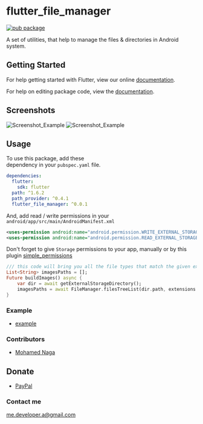 # flutter_file_manager

[![pub package](https://img.shields.io/pub/v/image_picker.svg)](https://pub.dartlang.org/packages/flutter_file_manager)

A set of utilities, that help to manage the files & directories in Android system.


## Getting Started

For help getting started with Flutter, view our online [documentation](https://flutter.io/).

For help on editing package code, view the [documentation](https://flutter.io/developing-packages/).

## Screenshots
![Screenshot_Example](https://github.com/Eagle6789/flutter_file_manager/blob/master/screenshots/ss3.png?raw=true)
![Screenshot_Example](https://github.com/Eagle6789/flutter_file_manager/blob/master/screenshots/ss5.png?raw=true)



## Usage

To use this package, add these  
dependency in your `pubspec.yaml`  file.

```yaml
dependencies:
  flutter:
    sdk: flutter
  path: ^1.6.2
  path_provider: ^0.4.1
  flutter_file_manager: ^0.0.1
```
And, add read / write permissions in your
`android/app/src/main/AndroidManifest.xml`
````xml
<uses-permission android:name="android.permission.WRITE_EXTERNAL_STORAGE"/>
<uses-permission android:name="android.permission.READ_EXTERNAL_STORAGE"/>
````
Don't forget to give `Storage` permissions to your app, manually or by this plugin [simple_permissions](https://pub.dartlang.org/packages/simple_permissions)

```dart
/// this code will bring you all the file types that match the given extensions.
List<String> imagesPaths = [];
Future buildImages() async {
	var dir = await getExternalStorageDirectory();
	imagesPaths = await FileManager.filesTreeList(dir.path, extensions: ["png", "jpg"]);
}
```
### Example
* [example](https://github.com/Eagle6789/flutter_file_manager/tree/master/example)

### Contributors
* [Mohamed Naga](https://github.com/eagle6789)

## Donate
* [PayPal](https://www.paypal.me/eagle6789)

### Contact me
me.developer.a@gmail.com